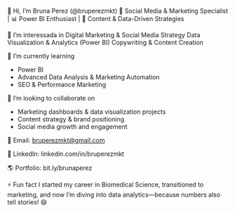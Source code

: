👋 Hi, I’m Bruna Perez (@bruperezmkt)
🎯 Social Media & Marketing Specialist | 📊 Power BI Enthusiast | 🚀 Content & Data-Driven Strategies



👀 I’m interessada in
Digital Marketing & Social Media Strategy
Data Visualization & Analytics (Power BI)
Copywriting & Content Creation


🌱 I’m currently learning
- Power BI
- Advanced Data Analysis & Marketing Automation
- SEO & Performance Marketing


💞️ I’m looking to collaborate on
- Marketing dashboards & data visualization projects
- Content strategy & brand positioning
- Social media growth and engagement


📩 Email: bruperezmkt@gmail.com

🔗 LinkedIn: linkedin.com/in/bruperezmkt

🌎 Portfolio: bit.ly/brunaperez

⚡ Fun fact
I started my career in Biomedical Science, transitioned to marketing, and now I’m diving into data analytics—because numbers also tell stories! 😄
